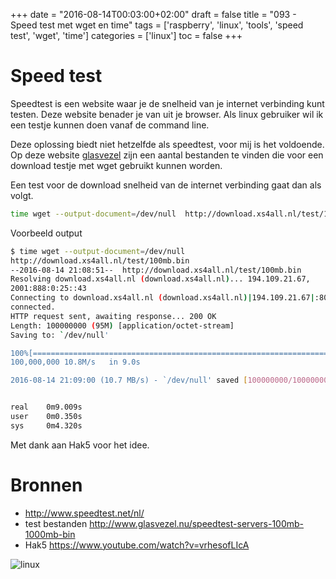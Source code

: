 +++
date = "2016-08-14T00:03:00+02:00"
draft = false
title = "093 - Speed test met wget en time"
tags = ['raspberry', 'linux', 'tools', 'speed test', 'wget', 'time']
categories = ['linux']
toc = false
+++

# Speed test 

Speedtest is een website waar je de snelheid van je internet verbinding kunt
testen. Deze website benader je van uit je browser. Als linux gebruiker wil ik
een testje kunnen doen vanaf de command line.

Deze oplossing biedt niet hetzelfde als speedtest, voor mij is het voldoende. Op
deze website
[glasvezel](http://www.glasvezel.nu/speedtest-servers-100mb-1000mb-bin) zijn een
aantal bestanden te vinden die voor een download testje met wget gebruikt kunnen
worden. 

Een test voor de download snelheid van de internet verbinding gaat dan als
volgt.
```bash
time wget --output-document=/dev/null  http://download.xs4all.nl/test/100mb.bin
```

Voorbeeld output
```bash
$ time wget --output-document=/dev/null
http://download.xs4all.nl/test/100mb.bin
--2016-08-14 21:08:51--  http://download.xs4all.nl/test/100mb.bin
Resolving download.xs4all.nl (download.xs4all.nl)... 194.109.21.67,
2001:888:0:25::43
Connecting to download.xs4all.nl (download.xs4all.nl)|194.109.21.67|:80...
connected.
HTTP request sent, awaiting response... 200 OK
Length: 100000000 (95M) [application/octet-stream]
Saving to: `/dev/null'

100%[======================================================================================================================>]
100,000,000 10.8M/s   in 9.0s    

2016-08-14 21:09:00 (10.7 MB/s) - `/dev/null' saved [100000000/100000000]


real    0m9.009s
user    0m0.350s
sys     0m4.320s
```


Met dank aan Hak5 voor het idee.


# Bronnen 

* http://www.speedtest.net/nl/
* test bestanden http://www.glasvezel.nu/speedtest-servers-100mb-1000mb-bin
* Hak5 https://www.youtube.com/watch?v=vrhesofLIcA

![linux](/img/logo_linux.jpg)

